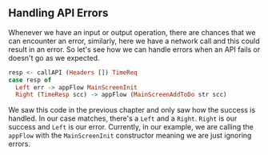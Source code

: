 ## Handling API Errors

Whenever we have an input or output operation, there are chances that we can encounter an error, similarly, here we have a network call and this could result in an error. So let's see how we can handle errors when an API fails or doesn't go as we expected.

```haskell
resp <- callAPI (Headers []) TimeReq
case resp of
  Left err -> appFlow MainScreenInit
  Right (TimeResp scc) -> appFlow (MainScreenAddToDo str scc)
```

We saw this code in the previous chapter and only saw how the success is handled. In our case matches, there's a `Left` and a `Right`. `Right` is our success and `Left` is our error. Currently, in our example, we are calling the `appFlow` with the `MainScreenInit` constructor meaning we are just ignoring errors.

